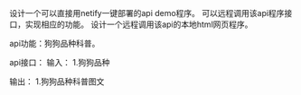 设计一个可以直接用netify一键部署的api demo程序。
可以远程调用该api程序接口，实现相应的功能。
设计一个远程调用该api的本地html网页程序。

api功能：狗狗品种科普。

api接口：
输入：
1.狗狗品种

输出：
1.狗狗品种科普图文